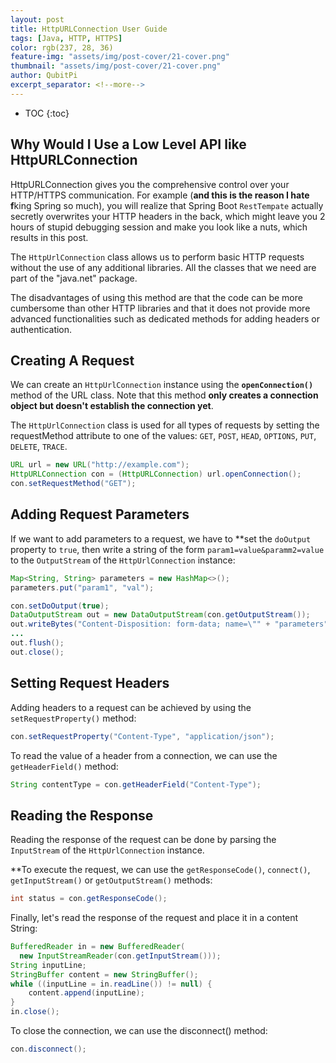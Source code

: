 ```yaml
---
layout: post
title: HttpURLConnection User Guide
tags: [Java, HTTP, HTTPS]
color: rgb(237, 28, 36)
feature-img: "assets/img/post-cover/21-cover.png"
thumbnail: "assets/img/post-cover/21-cover.png"
author: QubitPi
excerpt_separator: <!--more-->
---
```


<!--more-->

* TOC
{:toc}

## Why Would I Use a Low Level API like HttpURLConnection

HttpURLConnection gives you the comprehensive control over your HTTP/HTTPS communication. For example (**and this is the
reason I hate f**king Spring so much), you will realize that Spring Boot `RestTempate` actually secretly overwrites your
HTTP headers in the back, which might leave you 2 hours of stupid debugging session and make you look like a nuts, which
results in  this post.

The `HttpUrlConnection` class allows us to perform basic HTTP requests without the use of any additional libraries. All
the classes that we need are part of the "java.net" package.

The disadvantages of using this method are that the code can be more cumbersome than other HTTP libraries and that it
does not provide more advanced functionalities such as dedicated methods for adding headers or authentication.

## Creating A Request

We can create an `HttpUrlConnection` instance using the **`openConnection()`** method of the URL class. Note that this
method **only creates a connection object but doesn't establish the connection yet**.

The `HttpUrlConnection` class is used for all types of requests by setting the requestMethod attribute to one of the
values: `GET`, `POST`, `HEAD`, `OPTIONS`, `PUT`, `DELETE`, `TRACE`.

```java
URL url = new URL("http://example.com");
HttpURLConnection con = (HttpURLConnection) url.openConnection();
con.setRequestMethod("GET");
```

## Adding Request Parameters

If we want to add parameters to a request, we have to **set the `doOutput` property to `true`, then write a string of
the form `param1=value&paramm2=value` to the `OutputStream` of the `HttpUrlConnection` instance:

```java
Map<String, String> parameters = new HashMap<>();
parameters.put("param1", "val");

con.setDoOutput(true);
DataOutputStream out = new DataOutputStream(con.getOutputStream());
out.writeBytes("Content-Disposition: form-data; name=\"" + "parameters" + "\"");
...
out.flush();
out.close();
```

## Setting Request Headers

Adding headers to a request can be achieved by using the `setRequestProperty()` method:

```java
con.setRequestProperty("Content-Type", "application/json");
```

To read the value of a header from a connection, we can use the `getHeaderField()` method:

```java
String contentType = con.getHeaderField("Content-Type");
```

## Reading the Response

Reading the response of the request can be done by parsing the `InputStream` of the `HttpUrlConnection` instance.

**To execute the request, we can use the `getResponseCode()`, `connect()`, `getInputStream()` or `getOutputStream()`
methods:

```java
int status = con.getResponseCode();
```

Finally, let's read the response of the request and place it in a content String:

```java
BufferedReader in = new BufferedReader(
  new InputStreamReader(con.getInputStream()));
String inputLine;
StringBuffer content = new StringBuffer();
while ((inputLine = in.readLine()) != null) {
    content.append(inputLine);
}
in.close();
```

To close the connection, we can use the disconnect() method:

```java
con.disconnect();
```
